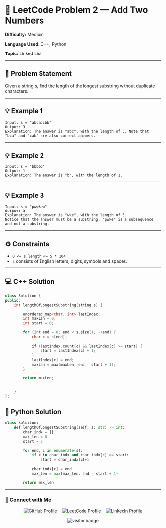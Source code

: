 # 🧮 LeetCode Problem 2 — Add Two Numbers  

**Difficulty:** Medium     

**Language Used:** C++, Python

**Topic:** Linked List  

---

## 🧾 Problem Statement  

Given a string s, find the length of the longest substring without duplicate characters.

---

## 💡 Example 1  
```
Input: s = "abcabcbb"
Output: 3
Explanation: The answer is "abc", with the length of 3. Note that "bca" and "cab" are also correct answers.
```
---

## 💡 Example 2  
```
Input: s = "bbbbb"
Output: 1
Explanation: The answer is "b", with the length of 1.
```

---

## 💡 Example 3  
```
Input: s = "pwwkew"
Output: 3
Explanation: The answer is "wke", with the length of 3.
Notice that the answer must be a substring, "pwke" is a subsequence and not a substring.
````

---

## ⚙️ Constraints   
- `0 <= s.length <= 5 * 104`
- `s` consists of English letters, digits, symbols and spaces.

---


## 💻 C++ Solution

```cpp
class Solution {
public:
    int lengthOfLongestSubstring(string s) {
        
        unordered_map<char, int> lastIndex;
        int maxLen = 0;
        int start = 0; 

        for (int end = 0; end < s.size(); ++end) {
            char c = s[end];
                            
            if (lastIndex.count(c) && lastIndex[c] >= start) {
                start = lastIndex[c] + 1;
            }
            lastIndex[c] = end;
            maxLen = max(maxLen, end - start + 1);
        }

        return maxLen;

        
    }
};
```

## 🐍 Python Solution

```python
class Solution:
    def lengthOfLongestSubstring(self, s: str) -> int:
        char_indx = {}
        max_len = 0
        start = 0

        for end, c in enumerate(s):
            if c in char_indx and char_indx[c] >= start:
                start = char_indx[c]+1
            
            char_indx[c] = end
            max_len = max(max_len, end - start + 1)
        
        return max_len

```
---


### 📎 Connect with Me

<p align="center">
  <a href="https://github.com/Vaibhav-12521" target="_blank">
    <img src="https://img.shields.io/badge/GitHub-181717?style=for-the-badge&logo=github&logoColor=white" alt="GitHub Profile"/>
  </a>
  &nbsp;&nbsp;
  <a href="https://leetcode.com/u/vaibhav125s/" target="_blank">
    <img src="https://img.shields.io/badge/LeetCode-FFA116?style=for-the-badge&logo=leetcode&logoColor=black" alt="LeetCode Profile"/>
  </a>
  &nbsp;&nbsp;
  <a href="https://www.linkedin.com/in/vaibhavsingh125/" target="_blank">
    <img src="https://img.shields.io/badge/LinkedIn-0077B5?style=for-the-badge&logo=linkedin&logoColor=white" alt="LinkedIn Profile"/>
  </a>
</p>

<p align="center">
  <img src="https://visitor-badge.laobi.icu/badge?page_id=second-largest-problem" alt="visitor badge"/>
</p>
